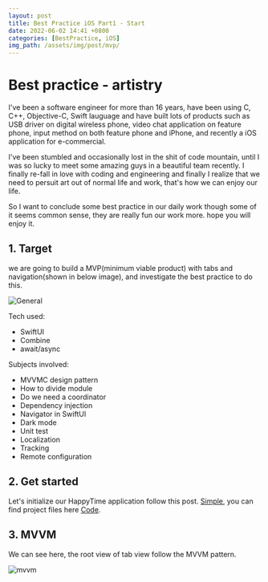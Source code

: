 ```yaml
---
layout: post
title: Best Practice iOS Part1 - Start
date: 2022-06-02 14:41 +0800
categories: [BestPractice, iOS]
img_path: /assets/img/post/mvp/
---
```


# Best practice - artistry

I've been a software engineer for more than 16 years, have been using C, C++, Objective-C, Swift lauguage and have built lots of products such as USB driver on digital wireless phone, video chat application on feature phone, input method on both feature phone and iPhone, and recently a iOS application for e-commercial.

I've been stumbled and occasionally lost in the shit of code mountain, until I was so lucky to meet some amazing guys in a beautiful team recently. I finally re-fall in love with coding and engineering and finally I realize that we need to persuit art out of normal life and work, that's how we can enjoy our life.

So I want to conclude some best practice in our daily work though some of it seems common sense, they are really fun our work more. hope you will enjoy it.

## 1. Target

we are going to build a MVP(minimum viable product) with tabs and navigation(shown in below image), and investigate the best practice to do this.

![General](mvp-general.png)

Tech used:
- SwiftUI
- Combine
- await/async

Subjects involved:
- MVVMC design pattern
- How to divide module
- Do we need a coordinator
- Dependency injection
- Navigator in SwiftUI
- Dark mode
- Unit test
- Localization
- Tracking
- Remote configuration

## 2. Get started

Let's initialize our HappyTime application follow this post. [Simple](https://zteshadow.github.io/posts/mainentryforapplication/), you can find project files here [Code](https://github.com/zteshadow/best-practice-ios).

## 3. MVVM

We can see here, the root view of tab view follow the MVVM pattern.

![mvvm](mvp-mvvm.png)



